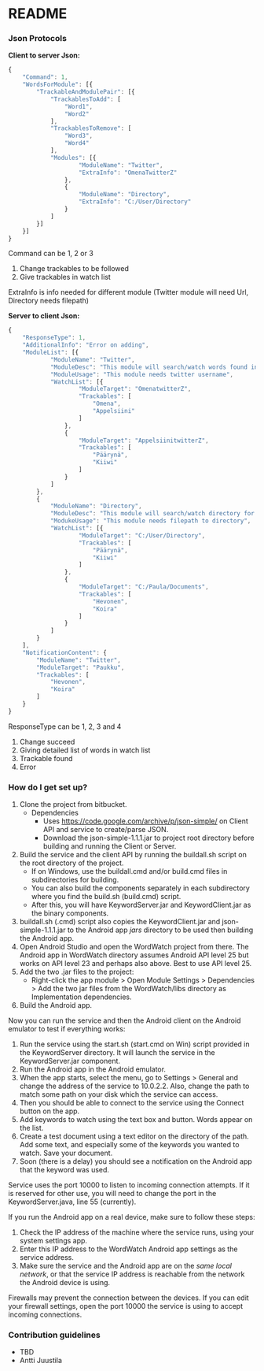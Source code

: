 # README #
### Json Protocols ###

**Client to server Json:**
```javascript
{
	"Command": 1,
	"WordsForModule": [{
		"TrackableAndModulePair": [{
			"TrackablesToAdd": [
				"Word1",
				"Word2"
			],
			"TrackablesToRemove": [
				"Word3",
				"Word4"
			],
			"Modules": [{
					"ModuleName": "Twitter",
					"ExtraInfo": "OmenaTwitterZ"
				},
				{
					"ModuleName": "Directory",
					"ExtraInfo": "C:/User/Directory"
				}
			]
		}]
	}]
}
```
Command can be 1, 2 or 3
 1. Change trackables to be followed
 2. Give trackables in watch list

ExtraInfo is info needed for different module (Twitter module will need Url, Directory needs filepath)

**Server to client Json:**

```javascript
{
	"ResponseType": 1,
	"AdditionalInfo": "Error on adding",
	"ModuleList": [{
			"ModuleName": "Twitter",
			"ModuleDesc": "This module will search/watch words found in twitter from specific username",
			"ModuleUsage": "This module needs twitter username",
			"WatchList": [{
					"ModuleTarget": "OmenatwitterZ",
					"Trackables": [
						"Omena",
						"Appelsiini"
					]
				},
				{
					"ModuleTarget": "AppelsiinitwitterZ",
					"Trackables": [
						"Päärynä",
						"Kiiwi"
					]
				}
			]
		},
		{
			"ModuleName": "Directory",
			"ModuleDesc": "This module will search/watch directory for words in either name of file or in the content of file from specific directory",
			"ModukeUsage": "This module needs filepath to directory",
			"WatchList": [{
					"ModuleTarget": "C:/User/Directory",
					"Trackables": [
						"Päärynä",
						"Kiiwi"
					]
				},
				{
					"ModuleTarget": "C:/Paula/Documents",
					"Trackables": [
						"Hevonen",
						"Koira"
					]
				}
			]
		}
	],
	"NotificationContent": {
		"ModuleName": "Twitter",
		"ModuleTarget": "Paukku",
		"Trackables": [
			"Hevonen",
			"Koira"
		]
	}
}
```

ResponseType can be 1, 2, 3 and 4
 1. Change succeed
 2. Giving detailed list of words in watch list
 3. Trackable found
 4. Error
 
### How do I get set up? ###

1. Clone the project from bitbucket.
    * Dependencies
        * Uses https://code.google.com/archive/p/json-simple/ on Client API and service to create/parse JSON.
        * Download the json-simple-1.1.1.jar to project root directory before building and running the Client or Server.
2. Build the service and the client API by running the buildall.sh script on the root directory of the project.
    * If on Windows, use the buildall.cmd and/or build.cmd files in subdirectories for building.
	* You can also build the components separately in each subdirectory where you find the build.sh (build.cmd) script.
	* After this, you will have KeywordServer.jar and KeywordClient.jar as the binary components.
3. buildall.sh (.cmd) script also copies the KeywordClient.jar and json-simple-1.1.1.jar to the Android app *jars* directory to be used then building the Android app. 
4. Open Android Studio and open the WordWatch project from there. The Android app in WordWatch directory assumes Android API level 25 but works on API level 23 and perhaps also above. Best to use API level 25.
5. Add the two .jar files to the project:
    * Right-click the app module > Open Module Settings > Dependencies > Add the two jar files from the WordWatch/libs directory as Implementation dependencies.
5. Build the Android app.

Now you can run the service and then the Android client on the Android emulator to test if everything works:

1. Run the service using the start.sh (start.cmd on Win) script provided in the KeywordServer directory. It will launch the service in the KeywordServer.jar component.
2. Run the Android app in the Android emulator.
3. When the app starts, select the menu, go to Settings > General and change the address of the service to 10.0.2.2. Also, change the path to match some path on your disk which the service can access.
4. Then you should be able to connect to the service using the Connect button on the app.
5. Add keywords to watch using the text box and button. Words appear on the list.
6. Create a test document using a text editor on the directory of the path. Add some text, and especially some of the keywords you wanted to watch. Save your document.
7. Soon (there is a delay) you should see a notification on the Android app that the keyword was used.

Service uses the port 10000 to listen to incoming connection attempts. If it is reserved for other use, you will need to change the port in the KeywordServer.java, line 55 (currently).

If you run the Android app on a real device, make sure to follow these steps:

1. Check the IP address of the machine where the service runs, using your system settings app.
2. Enter this IP address to the WordWatch Android app settings as the service address.
3. Make sure the service and the Android app are on the *same local network*, or that the service IP address is reachable from the network the Android device is using.

Firewalls may prevent the connection between the devices. If you can edit your firewall settings, open the port 10000 the service is using to accept incoming connections.

### Contribution guidelines ###

* TBD
* Antti Juustila
